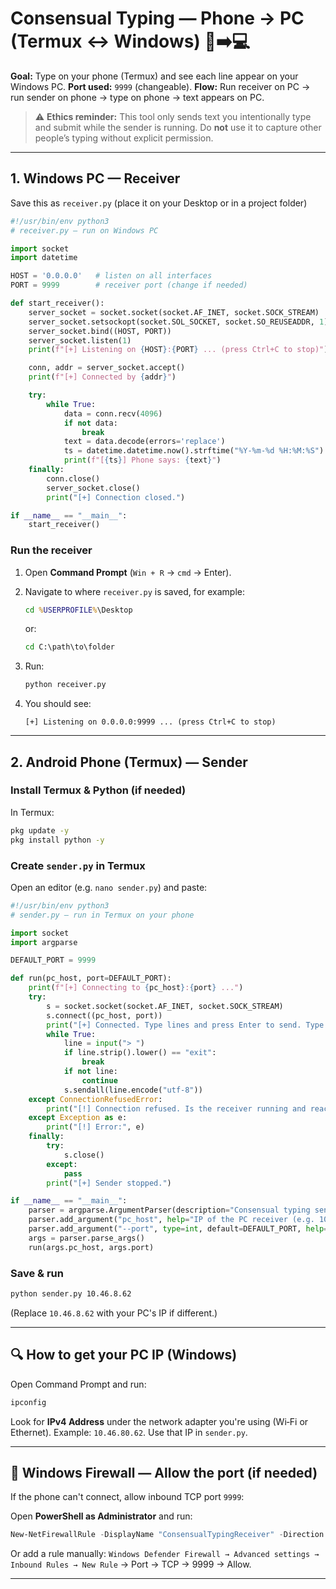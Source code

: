 #  Consensual Typing — Phone → PC (Termux ↔ Windows) 📱➡️💻

**Goal:** Type on your phone (Termux) and see each line appear on your Windows PC.
**Port used:** `9999` (changeable).
**Flow:** Run receiver on PC → run sender on phone → type on phone → text appears on PC.

> ⚠️ **Ethics reminder:** This tool only sends text you intentionally type and submit while the sender is running. Do **not** use it to capture other people’s typing without explicit permission.

---

## 1. Windows PC — Receiver

Save this as `receiver.py` (place it on your Desktop or in a project folder)

```python
#!/usr/bin/env python3
# receiver.py — run on Windows PC

import socket
import datetime

HOST = '0.0.0.0'   # listen on all interfaces
PORT = 9999        # receiver port (change if needed)

def start_receiver():
    server_socket = socket.socket(socket.AF_INET, socket.SOCK_STREAM)
    server_socket.setsockopt(socket.SOL_SOCKET, socket.SO_REUSEADDR, 1)
    server_socket.bind((HOST, PORT))
    server_socket.listen(1)
    print(f"[+] Listening on {HOST}:{PORT} ... (press Ctrl+C to stop)")

    conn, addr = server_socket.accept()
    print(f"[+] Connected by {addr}")

    try:
        while True:
            data = conn.recv(4096)
            if not data:
                break
            text = data.decode(errors='replace')
            ts = datetime.datetime.now().strftime("%Y-%m-%d %H:%M:%S")
            print(f"[{ts}] Phone says: {text}")
    finally:
        conn.close()
        server_socket.close()
        print("[+] Connection closed.")

if __name__ == "__main__":
    start_receiver()
```

### Run the receiver

1. Open **Command Prompt** (`Win + R` → `cmd` → Enter).
2. Navigate to where `receiver.py` is saved, for example:

   ```cmd
   cd %USERPROFILE%\Desktop
   ```

   or:

   ```cmd
   cd C:\path\to\folder
   ```
3. Run:

   ```cmd
   python receiver.py
   ```
4. You should see:

   ```
   [+] Listening on 0.0.0.0:9999 ... (press Ctrl+C to stop)
   ```

---

## 2. Android Phone (Termux) — Sender

### Install Termux & Python (if needed)

In Termux:

```bash
pkg update -y
pkg install python -y
```

### Create `sender.py` in Termux

Open an editor (e.g. `nano sender.py`) and paste:

```python
#!/usr/bin/env python3
# sender.py — run in Termux on your phone

import socket
import argparse

DEFAULT_PORT = 9999

def run(pc_host, port=DEFAULT_PORT):
    print(f"[+] Connecting to {pc_host}:{port} ...")
    try:
        s = socket.socket(socket.AF_INET, socket.SOCK_STREAM)
        s.connect((pc_host, port))
        print("[+] Connected. Type lines and press Enter to send. Type 'exit' to quit.")
        while True:
            line = input("> ")
            if line.strip().lower() == "exit":
                break
            if not line:
                continue
            s.sendall(line.encode("utf-8"))
    except ConnectionRefusedError:
        print("[!] Connection refused. Is the receiver running and reachable?")
    except Exception as e:
        print("[!] Error:", e)
    finally:
        try:
            s.close()
        except:
            pass
        print("[+] Sender stopped.")

if __name__ == "__main__":
    parser = argparse.ArgumentParser(description="Consensual typing sender")
    parser.add_argument("pc_host", help="IP of the PC receiver (e.g. 10.46.80.62)")
    parser.add_argument("--port", type=int, default=DEFAULT_PORT, help="Receiver port (default 9999)")
    args = parser.parse_args()
    run(args.pc_host, args.port)
```

### Save & run

```bash
python sender.py 10.46.8.62
```

(Replace `10.46.8.62` with your PC's IP if different.)

---

## 🔍 How to get your PC IP (Windows)

Open Command Prompt and run:

```cmd
ipconfig
```

Look for **IPv4 Address** under the network adapter you're using (Wi‑Fi or Ethernet). Example: `10.46.80.62`. Use that IP in `sender.py`.

---

## 🧰 Windows Firewall — Allow the port (if needed)

If the phone can't connect, allow inbound TCP port `9999`:

Open **PowerShell as Administrator** and run:

```powershell
New-NetFirewallRule -DisplayName "ConsensualTypingReceiver" -Direction Inbound -Action Allow -Protocol TCP -LocalPort 9999
```

Or add a rule manually:
`Windows Defender Firewall → Advanced settings → Inbound Rules → New Rule` → Port → TCP → 9999 → Allow.

---


